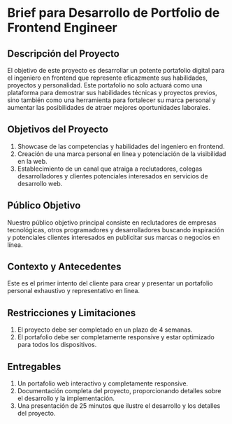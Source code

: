 # Brief para Desarrollo de Portfolio de Frontend Engineer

## Descripción del Proyecto
El objetivo de este proyecto es desarrollar un potente portafolio digital para el ingeniero en frontend que represente eficazmente sus habilidades, proyectos y personalidad. Este portafolio no solo actuará como una plataforma para demostrar sus habilidades técnicas y proyectos previos, sino también como una herramienta para fortalecer su marca personal y aumentar las posibilidades de atraer mejores oportunidades laborales.

## Objetivos del Proyecto
1. Showcase de las competencias y habilidades del ingeniero en frontend.
2. Creación de una marca personal en línea y potenciación de la visibilidad en la web.
3. Establecimiento de un canal que atraiga a reclutadores, colegas desarrolladores y clientes potenciales interesados en servicios de desarrollo web.
   
## Público Objetivo
Nuestro público objetivo principal consiste en reclutadores de empresas tecnológicas, otros programadores y desarrolladores buscando inspiración y potenciales clientes interesados en publicitar sus marcas o negocios en línea.

## Contexto y Antecedentes
Este es el primer intento del cliente para crear y presentar un portafolio personal exhaustivo y representativo en línea.

## Restricciones y Limitaciones
1. El proyecto debe ser completado en un plazo de 4 semanas.
2. El portafolio debe ser completamente responsive y estar optimizado para todos los dispositivos.

## Entregables
1. Un portafolio web interactivo y completamente responsive.
2. Documentación completa del proyecto, proporcionando detalles sobre el desarrollo y la implementación.
3. Una presentación de 25 minutos que ilustre el desarrollo y los detalles del proyecto.